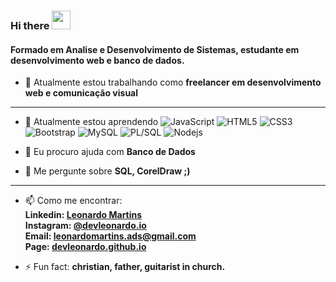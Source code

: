 ### Hi there <img src="https://raw.githubusercontent.com/aemmadi/aemmadi/master/wave.gif" width="30px">

#### Formado em Analise e Desenvolvimento de Sistemas, estudante em desenvolvimento web e banco de dados.

- 🔭 Atualmente estou trabalhando como <b>freelancer em desenvolvimento web e comunicação visual</b>

------------


- 🌱 Atualmente estou aprendendo
![JavaScript](https://img.shields.io/badge/-JavaScript-black?style=flat-square&logo=javascript)
![HTML5](https://img.shields.io/badge/-HTML5-black?style=flat-square&logo=html5&logoColor=white)
![CSS3](https://img.shields.io/badge/-CSS3-black?style=flat-square&logo=css3)
![Bootstrap](https://img.shields.io/badge/-Bootstrap-black?style=flat-square&logo=bootstrap)
![MySQL](https://img.shields.io/badge/-MySQL-black?style=flat-square&logo=mysql)
![PL/SQL](https://img.shields.io/badge/-PL/SQL-black?style=flat-square&logo=oracle)
![Nodejs](https://img.shields.io/badge/-Nodejs-black?style=flat-square&logo=Node.js)

- 🤔 Eu procuro ajuda com <b>Banco de Dados</b>
- 💬 Me pergunte sobre <b>SQL, CorelDraw ;)</b>

------------


- 📫 Como me encontrar:
  <b><br>Linkedin: <a href="https://www.linkedin.com/in/leonardomartinsads">Leonardo Martins</a></b>
  <b><br>Instagram: <a href="https://www.instagram.com/devleonardo.io">@devleonardo.io</a></b>
  <b><br>Email: <a href="mailto:leonardomartins.ads@gmail.com">leonardomartins.ads@gmail.com</a></b>
  <b><br>Page: <a href="https://devleonardo.github.io/">devleonardo.github.io</a></b>


- ⚡ Fun fact: <b>christian, father, guitarist in church.</b>
